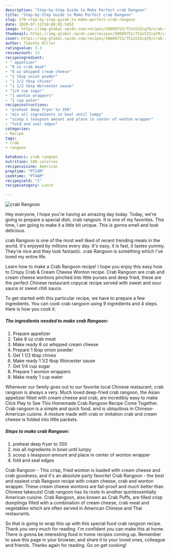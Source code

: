 ```yaml
---
description: "Step-by-Step Guide to Make Perfect crab Rangoon"
title: "Step-by-Step Guide to Make Perfect crab Rangoon"
slug: 370-step-by-step-guide-to-make-perfect-crab-rangoon
date: 2020-07-12T10:08:03.545Z
image: https://img-global.cpcdn.com/recipes/50609753/751x532cq70/crab-rangoon-recipe-main-photo.jpg
thumbnail: https://img-global.cpcdn.com/recipes/50609753/751x532cq70/crab-rangoon-recipe-main-photo.jpg
cover: https://img-global.cpcdn.com/recipes/50609753/751x532cq70/crab-rangoon-recipe-main-photo.jpg
author: Timothy Miller
ratingvalue: 3.3
reviewcount: 13
recipeingredient:
- " appetizer"
- "8 oz crab meat"
- "8 oz whipped cream cheese"
- "1 tbsp onion powder"
- "1 1/2 tbsp chives"
- "1 1/2 tbsp Worcester sause"
- "1/4 cup sugar"
- "1 wonton wrappers"
- "1 cup water"
recipeinstructions:
- "preheat deep fryer to 350"
- "mix all ingredients in bowl until lumpy"
- "scoop s teaspoon amount and place in center of wonton wrapper"
- "fold and seal edges"
categories:
- Recipe
tags:
- crab
- rangoon

katakunci: crab rangoon 
nutrition: 180 calories
recipecuisine: American
preptime: "PT24M"
cooktime: "PT46M"
recipeyield: "2"
recipecategory: Lunch

---
```



![crab Rangoon](https://img-global.cpcdn.com/recipes/50609753/751x532cq70/crab-rangoon-recipe-main-photo.jpg)

Hey everyone, I hope you're having an amazing day today. Today, we're going to prepare a special dish, crab rangoon. It is one of my favorites. This time, I am going to make it a little bit unique. This is gonna smell and look delicious.

crab Rangoon is one of the most well liked of recent trending meals in the world. It's enjoyed by millions every day. It's easy, it is fast, it tastes yummy. They're nice and they look fantastic. crab Rangoon is something which I've loved my entire life.

Learn how to make a Crab Rangoon recipe! I hope you enjoy this easy how to Crispy Crab &amp; Cream Cheese Wonton recipe. Crab Rangoon are crab and cream cheese wontons pinched into little purses and deep fried, these are the perfect Chinese restaurant copycat recipe served with sweet and sour sauce or sweet chili sauce.


To get started with this particular recipe, we have to prepare a few ingredients. You can cook crab rangoon using 9 ingredients and 4 steps. Here is how you cook it.

<!--inarticleads1-->

##### The ingredients needed to make crab Rangoon:

1. Prepare  appetizer
1. Take 8 oz crab meat
1. Make ready 8 oz whipped cream cheese
1. Prepare 1 tbsp onion powder
1. Get 1 1/2 tbsp chives
1. Make ready 1 1/2 tbsp Worcester sause
1. Get 1/4 cup sugar
1. Prepare 1 wonton wrappers
1. Make ready 1 cup water


Whenever our family goes out to our favorite local Chinese restaurant, crab rangoon is always a very. Much loved deep-fried crab rangoon, the Asian appetizer filled with cream cheese and crab, are incredibly easy to make Click Play to See This Homemade Crab Rangoon Recipe Come Together. Crab rangoon is a simple and quick food, and is ubiquitous in Chinese-American cuisine. A mixture made with crab or imitation crab and cream cheese is folded into little packets. 

<!--inarticleads2-->

##### Steps to make crab Rangoon:

1. preheat deep fryer to 350
1. mix all ingredients in bowl until lumpy
1. scoop s teaspoon amount and place in center of wonton wrapper
1. fold and seal edges


Crab Rangoon - This crisp, fried wonton is loaded with cream cheese and crab goodness, and it&#39;s an absolute party favorite! Crab Rangoon - the best and easiest crab Rangoon recipe with cream cheese, crab and wonton wrapper. These cream cheese wontons are fail-proof and much better than Chinese takeouts! Crab rangoon has its roots in another quintessentially American cuisine. Crab Rangoon, also known as Crab Puffs, are filled crisp dumplings filled with a combination of cream cheese, crab meat and vegetables which are often served in American Chinese and Thai restaurants. 

So that is going to wrap this up with this special food crab rangoon recipe. Thank you very much for reading. I'm confident you can make this at home. There is gonna be interesting food in home recipes coming up. Remember to save this page in your browser, and share it to your loved ones, colleague and friends. Thanks again for reading. Go on get cooking!
